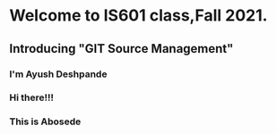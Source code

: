 # Welcome to IS601 class,Fall 2021.
## Introducing "GIT Source Management"
### I'm Ayush Deshpande
### Hi there!!!
### This is Abosede
